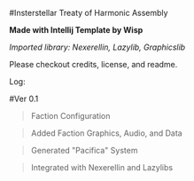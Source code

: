 #Insterstellar Treaty of Harmonic Assembly

**Made with Intellij Template by Wisp**

*Imported library: Nexerellin, Lazylib, Graphicslib*

Please checkout credits, license, and readme.

Log:

#Ver 0.1

>Faction Configuration

>Added Faction Graphics, Audio, and Data

>Generated "Pacifica" System

>Integrated with Nexerellin and Lazylibs
